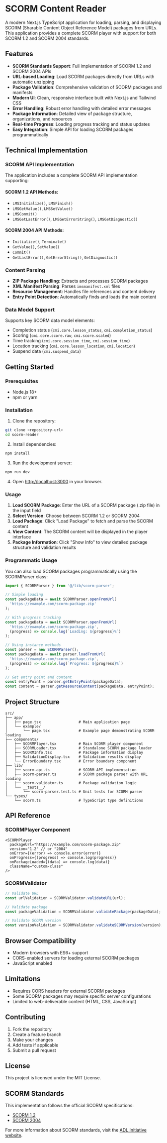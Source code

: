 # SCORM Content Reader

A modern Next.js TypeScript application for loading, parsing, and displaying SCORM (Sharable Content Object Reference Model) packages from URLs. This application provides a complete SCORM player with support for both SCORM 1.2 and SCORM 2004 standards.

## Features

- **SCORM Standards Support**: Full implementation of SCORM 1.2 and SCORM 2004 APIs
- **URL-based Loading**: Load SCORM packages directly from URLs with automatic unzipping
- **Package Validation**: Comprehensive validation of SCORM packages and manifests
- **Modern UI**: Clean, responsive interface built with Next.js and Tailwind CSS
- **Error Handling**: Robust error handling with detailed error messages
- **Package Information**: Detailed view of package structure, organizations, and resources
- **Real-time Progress**: Loading progress tracking and status updates
- **Easy Integration**: Simple API for loading SCORM packages programmatically

## Technical Implementation

### SCORM API Implementation

The application includes a complete SCORM API implementation supporting:

#### SCORM 1.2 API Methods:
- `LMSInitialize()`, `LMSFinish()`
- `LMSGetValue()`, `LMSSetValue()`
- `LMSCommit()`
- `LMSGetLastError()`, `LMSGetErrorString()`, `LMSGetDiagnostic()`

#### SCORM 2004 API Methods:
- `Initialize()`, `Terminate()`
- `GetValue()`, `SetValue()`
- `Commit()`
- `GetLastError()`, `GetErrorString()`, `GetDiagnostic()`

### Content Parsing

- **ZIP Package Handling**: Extracts and processes SCORM packages
- **XML Manifest Parsing**: Parses `imsmanifest.xml` files
- **Resource Management**: Handles file references and content delivery
- **Entry Point Detection**: Automatically finds and loads the main content

### Data Model Support

Supports key SCORM data model elements:
- Completion status (`cmi.core.lesson_status`, `cmi.completion_status`)
- Scoring (`cmi.core.score.raw`, `cmi.score.scaled`)
- Time tracking (`cmi.core.session_time`, `cmi.session_time`)
- Location tracking (`cmi.core.lesson_location`, `cmi.location`)
- Suspend data (`cmi.suspend_data`)

## Getting Started

### Prerequisites

- Node.js 18+ 
- npm or yarn

### Installation

1. Clone the repository:
```bash
git clone <repository-url>
cd scorm-reader
```

2. Install dependencies:
```bash
npm install
```

3. Run the development server:
```bash
npm run dev
```

4. Open [http://localhost:3000](http://localhost:3000) in your browser.

### Usage

1. **Load SCORM Package**: Enter the URL of a SCORM package (.zip file) in the input field
2. **Select Version**: Choose between SCORM 1.2 or SCORM 2004
3. **Load Package**: Click "Load Package" to fetch and parse the SCORM content
4. **View Content**: The SCORM content will be displayed in the player interface
5. **Package Information**: Click "Show Info" to view detailed package structure and validation results

### Programmatic Usage

You can also load SCORM packages programmatically using the SCORMParser class:

```typescript
import { SCORMParser } from '@/lib/scorm-parser';

// Simple loading
const packageData = await SCORMParser.openFromUrl(
  'https://example.com/scorm-package.zip'
);

// With progress tracking
const packageData = await SCORMParser.openFromUrl(
  'https://example.com/scorm-package.zip',
  (progress) => console.log(`Loading: ${progress}%`)
);

// Using instance methods
const parser = new SCORMParser();
const packageData = await parser.loadFromUrl(
  'https://example.com/scorm-package.zip',
  (progress) => console.log(`Progress: ${progress}%`)
);

// Get entry point and content
const entryPoint = parser.getEntryPoint(packageData);
const content = parser.getResourceContent(packageData, entryPoint);
```

## Project Structure

```
src/
├── app/
│   ├── page.tsx                 # Main application page
│   └── example/
│       └── page.tsx             # Example page demonstrating SCORM loading
├── components/
│   ├── SCORMPlayer.tsx          # Main SCORM player component
│   ├── SCORMLoader.tsx          # Standalone SCORM package loader
│   ├── SCORMInfo.tsx            # Package information display
│   ├── ValidationDisplay.tsx    # Validation results display
│   └── ErrorBoundary.tsx        # Error boundary component
├── lib/
│   ├── scorm-api.ts             # SCORM API implementation
│   ├── scorm-parser.ts          # SCORM package parser with URL loading
│   ├── scorm-validator.ts       # Package validation logic
│   └── __tests__/
│       └── scorm-parser.test.ts # Unit tests for SCORM parser
└── types/
    └── scorm.ts                 # TypeScript type definitions
```

## API Reference

### SCORMPlayer Component

```tsx
<SCORMPlayer
  packageUrl="https://example.com/scorm-package.zip"
  version="1.2" // or "2004"
  onError={(error) => console.error(error)}
  onProgress={(progress) => console.log(progress)}
  onPackageLoaded={(data) => console.log(data)}
  className="custom-class"
/>
```

### SCORMValidator

```typescript
// Validate URL
const urlValidation = SCORMValidator.validateURL(url);

// Validate package
const packageValidation = SCORMValidator.validatePackage(packageData);

// Validate SCORM version
const versionValidation = SCORMValidator.validateSCORMVersion(version);
```

## Browser Compatibility

- Modern browsers with ES6+ support
- CORS-enabled servers for loading external SCORM packages
- JavaScript enabled

## Limitations

- Requires CORS headers for external SCORM packages
- Some SCORM packages may require specific server configurations
- Limited to web-deliverable content (HTML, CSS, JavaScript)

## Contributing

1. Fork the repository
2. Create a feature branch
3. Make your changes
4. Add tests if applicable
5. Submit a pull request

## License

This project is licensed under the MIT License.

## SCORM Standards

This implementation follows the official SCORM specifications:
- [SCORM 1.2](https://www.adlnet.gov/adl-research/scorm/)
- [SCORM 2004](https://www.adlnet.gov/adl-research/scorm/)

For more information about SCORM standards, visit the [ADL Initiative website](https://www.adlnet.gov/).